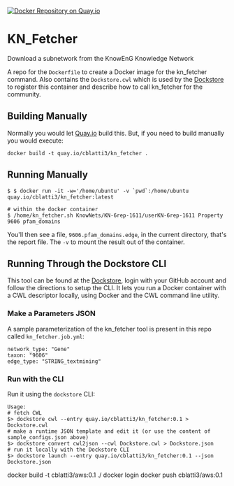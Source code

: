 
[![Docker Repository on Quay.io](https://quay.io/repository/cblatti3/kn_fetcher/status "Docker Repository on Quay.io")](https://quay.io/repository/cblatti3/kn_fetcher)


# KN_Fetcher
Download a subnetwork from the KnowEnG Knowledge Network

A repo for the `Dockerfile` to create a Docker image for the kn_fetcher command. Also contains the
`Dockstore.cwl` which is used by the [Dockstore](https://www.dockstore.org) to register
this container and describe how to call kn_fetcher for the community.


## Building Manually

Normally you would let [Quay.io](http://quay.io) build this.  But, if you need to build
manually you would execute:

    docker build -t quay.io/cblatti3/kn_fetcher .


## Running Manually

```
$ $ docker run -it -w='/home/ubuntu' -v `pwd`:/home/ubuntu quay.io/cblatti3/kn_fetcher:latest 

# within the docker container
$ /home/kn_fetcher.sh KnowNets/KN-6rep-1611/userKN-6rep-1611 Property 9606 pfam_domains
```
You'll then see a file, `9606.pfam_domains.edge`, in the current directory, that's the report file. The `-v` to mount the result out of the container.

## Running Through the Dockstore CLI

This tool can be found at the [Dockstore](https://dockstore.org), login with your GitHub account and follow the 
directions to setup the CLI.  It lets you run a Docker container with a CWL descriptor locally, using Docker and the CWL command line utility.  


### Make a Parameters JSON

A sample parameterization of the kn_fetcher tool is present in this repo called `kn_fetcher.job.yml`:

```
network_type: "Gene"
taxon: "9606"
edge_type: "STRING_textmining"
```

### Run with the CLI

Run it using the `dockstore` CLI:

```
Usage:
# fetch CWL
$> dockstore cwl --entry quay.io/cblatti3/kn_fetcher:0.1 > Dockstore.cwl
# make a runtime JSON template and edit it (or use the content of sample_configs.json above)
$> dockstore convert cwl2json --cwl Dockstore.cwl > Dockstore.json
# run it locally with the Dockstore CLI
$> dockstore launch --entry quay.io/cblatti3/kn_fetcher:0.1 --json Dockstore.json
```





docker build -t cblatti3/aws:0.1 ./
docker login
docker push cblatti3/aws:0.1